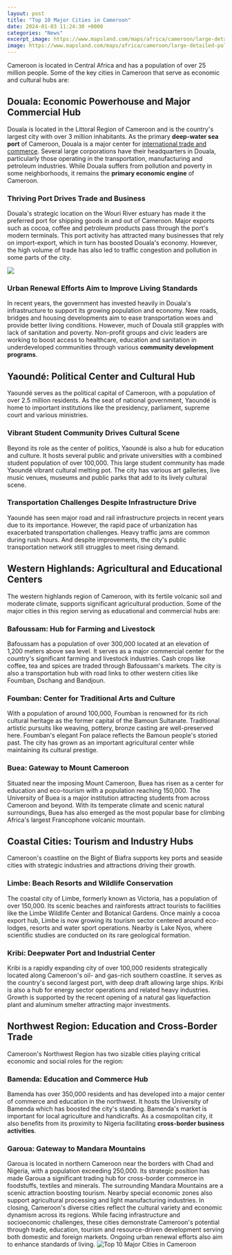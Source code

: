 ```yaml
---
layout: post
title: "Top 10 Major Cities in Cameroon"
date: 2024-01-03 11:24:30 +0000
categories: "News"
excerpt_image: https://www.mapsland.com/maps/africa/cameroon/large-detailed-political-and-administrative-map-of-cameroon-with-relief-roads-railroads-and-major-cities-1998.jpg
image: https://www.mapsland.com/maps/africa/cameroon/large-detailed-political-and-administrative-map-of-cameroon-with-relief-roads-railroads-and-major-cities-1998.jpg
---
```


Cameroon is located in Central Africa and has a population of over 25 million people. Some of the key cities in Cameroon that serve as economic and cultural hubs are:
## Douala: Economic Powerhouse and Major Commercial Hub 
Douala is located in the Littoral Region of Cameroon and is the country's largest city with over 3 million inhabitants. As the primary **deep-water sea port** of Cameroon, Douala is a major center for [international trade and commerce](https://wordtimes.github.io/2024-01-09-ist-es-sicher-f-xfcr-ausl-xe4nder-in-mogadishu-zu-leben/). Several large corporations have their headquarters in Douala, particularly those operating in the transportation, manufacturing and petroleum industries. While Douala suffers from pollution and poverty in some neighborhoods, it remains the **primary economic engine** of Cameroon.
### Thriving Port Drives Trade and Business 
Douala's strategic location on the Wouri River estuary has made it the preferred port for shipping goods in and out of Cameroon. Major exports such as cocoa, coffee and petroleum products pass through the port's modern terminals. This port activity has attracted many businesses that rely on import-export, which in turn has boosted Douala's economy. However, the high volume of trade has also led to traffic congestion and pollution in some parts of the city.

![](https://www.worldatlas.com/r/w1200/upload/a1/e5/c8/douala.jpg)
### Urban Renewal Efforts Aim to Improve Living Standards
In recent years, the government has invested heavily in Douala's infrastructure to support its growing population and economy. New roads, bridges and housing developments aim to ease transportation woes and provide better living conditions. However, much of Douala still grapples with lack of sanitation and poverty. Non-profit groups and civic leaders are working to boost access to healthcare, education and sanitation in underdeveloped communities through various **community development programs**. 
## Yaoundé: Political Center and Cultural Hub
Yaoundé serves as the political capital of Cameroon, with a population of over 2.5 million residents. As the seat of national government, Yaoundé is home to important institutions like the presidency, parliament, supreme court and various ministries. 
### Vibrant Student Community Drives Cultural Scene
Beyond its role as the center of politics, Yaoundé is also a hub for education and culture. It hosts several public and private universities with a combined student population of over 100,000. This large student community has made Yaoundé vibrant cultural melting pot. The city has various art galleries, live music venues, museums and public parks that add to its lively cultural scene. 
### Transportation Challenges Despite Infrastructure Drive 
Yaoundé has seen major road and rail infrastructure projects in recent years due to its importance. However, the rapid pace of urbanization has exacerbated transportation challenges. Heavy traffic jams are common during rush hours. And despite improvements, the city's public transportation network still struggles to meet rising demand.
## Western Highlands: Agricultural and Educational Centers
The western highlands region of Cameroon, with its fertile volcanic soil and moderate climate, supports significant agricultural production. Some of the major cities in this region serving as educational and commercial hubs are:
### Bafoussam: Hub for Farming and Livestock 
Bafoussam has a population of over 300,000 located at an elevation of 1,200 meters above sea level. It serves as a major commercial center for the country's significant farming and livestock industries. Cash crops like coffee, tea and spices are traded through Bafoussam's markets. The city is also a transportation hub with road links to other western cities like Foumban, Dschang and Bandjoun.
### Foumban: Center for Traditional Arts and Culture
With a population of around 100,000, Foumban is renowned for its rich cultural heritage as the former capital of the Bamoun Sultanate. Traditional artistic pursuits like weaving, pottery, bronze casting are well-preserved here. Foumban's elegant Fon palace reflects the Bamoun people's storied past. The city has grown as an important agricultural center while maintaining its cultural prestige.
### Buea: Gateway to Mount Cameroon 
Situated near the imposing Mount Cameroon, Buea has risen as a center for education and eco-tourism with a population reaching 150,000. The University of Buea is a major institution attracting students from across Cameroon and beyond. With its temperate climate and scenic natural surroundings, Buea has also emerged as the most popular base for climbing Africa's largest Francophone volcanic mountain.
## Coastal Cities: Tourism and Industry Hubs  
Cameroon's coastline on the Bight of Biafra supports key ports and seaside cities with strategic industries and attractions driving their growth.
### Limbe: Beach Resorts and Wildlife Conservation
The coastal city of Limbe, formerly known as Victoria, has a population of over 150,000. Its scenic beaches and rainforests attract tourists to facilities like the Limbe Wildlife Center and Botanical Gardens. Once mainly a cocoa export hub, Limbe is now growing its tourism sector centered around eco-lodges, resorts and water sport operations. Nearby is Lake Nyos, where scientific studies are conducted on its rare geological formation.
### Kribi: Deepwater Port and Industrial Center
Kribi is a rapidly expanding city of over 100,000 residents strategically located along Cameroon's oil- and gas-rich southern coastline. It serves as the country's second largest port, with deep draft allowing large ships. Kribi is also a hub for energy sector operations and related heavy industries. Growth is supported by the recent opening of a natural gas liquefaction plant and aluminum smelter attracting major investments.   
## Northwest Region: Education and Cross-Border Trade
Cameroon's Northwest Region has two sizable cities playing critical economic and social roles for the region:
### Bamenda: Education and Commerce Hub
Bamenda has over 350,000 residents and has developed into a major center of commerce and education in the northwest. It hosts the University of Bamenda which has boosted the city's standing. Bamenda's market is important for local agriculture and handicrafts. As a cosmopolitan city, it also benefits from its proximity to Nigeria facilitating **cross-border business activities**.
### Garoua: Gateway to Mandara Mountains
Garoua is located in northern Cameroon near the borders with Chad and Nigeria, with a population exceeding 250,000. Its strategic position has made Garoua a significant trading hub for cross-border commerce in foodstuffs, textiles and minerals. The surrounding Mandara Mountains are a scenic attraction boosting tourism. Nearby special economic zones also support agricultural processing and light manufacturing industries.
In closing, Cameroon's diverse cities reflect the cultural variety and economic dynamism across its regions. While facing infrastructure and socioeconomic challenges, these cities demonstrate Cameroon's potential through trade, education, tourism and resource-driven development serving both domestic and foreign markets. Ongoing urban renewal efforts also aim to enhance standards of living.
![Top 10 Major Cities in Cameroon](https://www.mapsland.com/maps/africa/cameroon/large-detailed-political-and-administrative-map-of-cameroon-with-relief-roads-railroads-and-major-cities-1998.jpg)